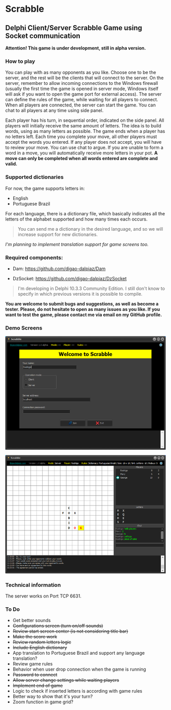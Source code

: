 # Scrabble

## Delphi Client/Server Scrabble Game using Socket communication

**Attention! This game is under development, still in alpha version.**

### How to play

You can play with as many opponents as you like.
Choose one to be the server, and the rest will be the clients that will connect to the server.
On the server, remember to allow incoming connections to the Windows firewall (usually the first time the game is opened in server mode, Windows itself will ask if you want to open the game port for external access).
The server can define the rules of the game, while waiting for all players to connect.
When all players are connected, the server can start the game.
You can chat to all players at any time using side panel.

Each player has his turn, in sequential order, indicated on the side panel.
All players will initially receive the same amount of letters.
The idea is to build words, using as many letters as possible.
The game ends when a player has no letters left.
Each time you complete your move, all other players must accept the words you entered. If any player does not accept, you will have to review your move. You can use chat to argue.
If you are unable to form a word in a move, you will automatically receive more letters in your pot.
**A move can only be completed when all words entered are complete and valid.**

### Supported dictionaries

For now, the game supports letters in:
- English
- Portuguese Brazil

For each language, there is a dictionary file, which basically indicates all the letters of the alphabet supported and how many times each occurs.

> You can send me a dictionary in the desired language, and so we will increase support for new dictionaries.

*I'm planning to implement translation support for game screens too.*

### Required components:

- Dam: https://github.com/digao-dalpiaz/Dam

- DzSocket: https://github.com/digao-dalpiaz/DzSocket

> I'm developing in Delphi 10.3.3 Community Edition. I still don't know to specify in which previous versions it is possible to compile.

**You are welcome to submit bugs and suggestions, as well as become a tester. Please, do not hesitate to open as many issues as you like. If you want to test the game, please contact me via email on my GitHub profile.**

### Demo Screens

![Welcome screen](Images/demo_welcome.png)

![Playing screen](Images/demo_playing.png)

### Technical information

The server works on Port TCP 6631.

### To Do

- Get better sounds
- ~~Configurations screen (turn on/off sounds)~~
- ~~Review start screen center (is not considering title bar)~~
- ~~Make the score work~~
- ~~Review random letters logic~~
- ~~Include English dictionary~~
- App translation to Portuguese Brazil and support any language translation?
- Review game rules
- Behavior when user drop connection when the game is running
- ~~Password to connect~~
- ~~Allow server change settings while waiting players~~
- ~~Implement end of game~~
- Logic to check if inserted letters is according with game rules
- Better way to show that it's your turn?
- Zoom function in game grid?
